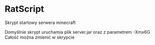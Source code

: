 # RatScript
Skrypt startowy serwera minecraft

Domyślnie skrypt uruchamia plik server.jar oraz z parametrem -Xmx6G
Całość można zmienić w skrypcie
